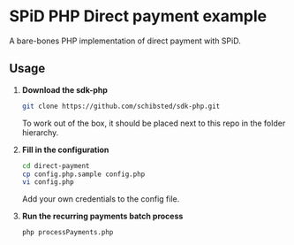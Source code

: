 # SPiD PHP Direct payment example

A bare-bones PHP implementation of direct payment with SPiD.

## Usage

1. **Download the sdk-php**

   ```sh
   git clone https://github.com/schibsted/sdk-php.git
   ```

   To work out of the box, it should be placed next to this repo in the
   folder hierarchy.

2. **Fill in the configuration**

   ```sh
   cd direct-payment
   cp config.php.sample config.php
   vi config.php
   ```

   Add your own credentials to the config file.

3. **Run the recurring payments batch process**

   ```sh
   php processPayments.php
   ```
